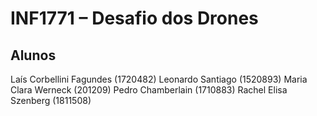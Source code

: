 # INF1771 – Desafio dos Drones 

## Alunos

Laís Corbellini Fagundes (1720482)
Leonardo Santiago (1520893)
Maria Clara Werneck (201209)
Pedro Chamberlain (1710883)
Rachel Elisa Szenberg (1811508)
